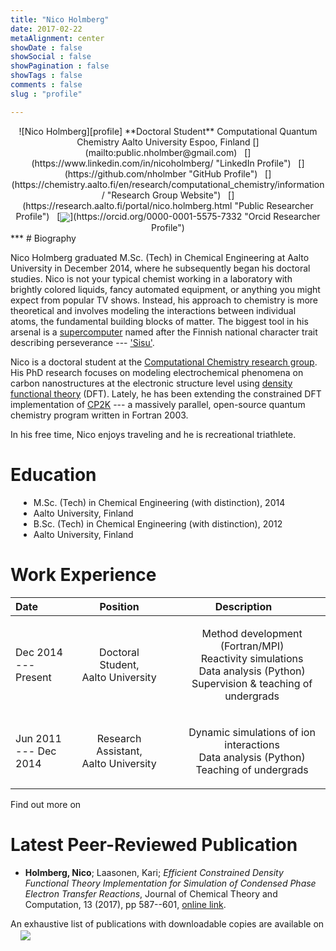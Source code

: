 ```yaml
---
title: "Nico Holmberg"
date: 2017-02-22
metaAlignment: center
showDate : false
showSocial : false
showPagination : false
showTags : false
comments : false
slug : "profile"

---
```

<center>
  ![Nico Holmberg][profile]  
  **Doctoral Student**  
  Computational Quantum Chemistry  
  Aalto University  
  <i class="fa fa fa-map-marker" style="color:#08b470ff"></i> Espoo, Finland  
  [<i class="fa fa-lg fa-envelope" style="color:#08b470ff"></i>](mailto:public.nholmber@gmail.com)
  &nbsp;    [<i class="fa fa-lg fa-linkedin-square" style="color:#08b470ff"></i>](https://www.linkedin.com/in/nicoholmberg/ "LinkedIn Profile")
  &nbsp;    [<i class="fa fa-lg fa-github" style="color:#08b470ff"></i>](https://github.com/nholmber "GitHub Profile")
  &nbsp;    [<i class="fa fa-lg fa-globe" style="color:#08b470ff"></i>](https://chemistry.aalto.fi/en/research/computational_chemistry/information/ "Research Group Website")
  &nbsp;    [<i class="fa fa-lg fa-user" style="color:#08b470ff"></i>](https://research.aalto.fi/portal/nico.holmberg.html "Public Researcher Profile")
  &nbsp;    [<img src="https://orcid.org/sites/default/files/images/orcid_24x24.png" style="vertical-align:middle; display:inline" />](https://orcid.org/0000-0001-5575-7332 "Orcid Researcher Profile")  

</center>
***
# Biography

Nico Holmberg graduated M.Sc. (Tech) in Chemical Engineering at Aalto University in December 2014, where he subsequently began his doctoral studies. Nico is not your typical chemist working in a laboratory with brightly colored liquids, fancy automated equipment, or anything you might expect from popular TV shows. Instead, his approach to chemistry is more theoretical and involves modeling the interactions between individual atoms, the fundamental building blocks of matter. The biggest tool in his arsenal is a [supercomputer](https://www.csc.fi/en/-/csc-n-sisu-supertietokone-euroopan-nopeimpien-joukkoon?_82_languageId=en_US) named after the Finnish national character trait describing perseverance --- ['Sisu'](https://en.wikipedia.org/wiki/Sisu). 

Nico is a doctoral student at the [Computational Chemistry research group](https://chemistry.aalto.fi/en/research/computational_chemistry/information/). His PhD research focuses on modeling electrochemical phenomena on carbon nanostructures at the electronic structure level using [density functional theory](https://en.wikipedia.org/wiki/Density_functional_theory) (DFT). Lately, he has been extending the constrained DFT implementation of [CP2K](https://www.cp2k.org/) --- a massively parallel, open-source quantum chemistry program written in Fortran 2003. 

In his free time, Nico enjoys traveling and he is recreational triathlete. 


# Education
<ul class="fa-ul" style="margin:13px">
  <li> <i class="fa fa-lg fa-graduation-cap" aria-hidden="true"></i> M.Sc. (Tech) in Chemical Engineering (with distinction), 2014 </li>
  <li style="font-size:14px"> <i class="fa fa-lg fa-graduation-cap" aria-hidden="true" style="color:white; font-size:22.5px"></i> Aalto University, Finland </li>
  <li> <i class="fa fa-lg fa-graduation-cap" aria-hidden="true"></i> B.Sc. (Tech) in Chemical Engineering (with distinction), 2012 </li>
  <li style="font-size:14px"> <i class="fa fa-lg fa-graduation-cap" aria-hidden="true" style="color:white; font-size:22.5px"></i> Aalto University, Finland </li>
</ul>

# Work Experience 

| Date                  |  Position          | Description        |
|:--------------------- |:-------------------:|:-----------------:|
| Dec 2014 </br> --- Present  | Doctoral Student, </br> Aalto University |  <ul style="list-style-type:none"><li> Method development (Fortran/MPI) [<i class="fa fa-lg fa-github" style="color:#08b470ff"></i>](https://github.com/nholmber "GitHub Profile") </li><li> Reactivity simulations </li><li> Data analysis (Python) </li><li> Supervision & teaching of undergrads </li></ul>|
| Jun 2011 </br> --- Dec 2014 | Research Assistant, </br> Aalto University |  <ul style="list-style-type:none"><li>Dynamic simulations of ion interactions</li><li> Data analysis (Python) </li><li>Teaching of undergrads</li></ul>|

Find out more on [<i class="fa fa-lg fa-linkedin-square" style="color:#08b470ff"></i>](https://www.linkedin.com/in/nicoholmberg/ "LinkedIn Profile")

# Latest Peer-Reviewed Publication 

- **Holmberg, Nico**; Laasonen, Kari; *Efficient Constrained Density Functional Theory Implementation for Simulation of Condensed Phase Electron Transfer Reactions*, Journal of Chemical Theory and Computation, 13 (2017), pp 587--601, [online link](https://dx.doi.org/10.1021/acs.jctc.6b01085). 

An exhaustive list of publications with downloadable copies are available on
&nbsp;    [<i class="fa fa-lg fa-user" style="color:#08b470ff"></i>](https://research.aalto.fi/portal/nico.holmberg.html "Public Researcher Profile")
&nbsp;    [<img src="https://orcid.org/sites/default/files/images/orcid_24x24.png" style="vertical-align:middle; display:inline" />](https://orcid.org/0000-0001-5575-7332 "Orcid Researcher Profile")  

[profile]: https://res.cloudinary.com/nholmber/image/upload/c_scale,w_200/v1487099011/profile-pic-cropped-600x600_vslfp6.png "Nico Holmberg"
[orcid]: https://orcid.org/sites/default/files/images/orcid_24x24.png